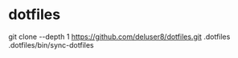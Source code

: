 # dotfiles



git clone --depth 1 https://github.com/deluser8/dotfiles.git .dotfiles
.dotfiles/bin/sync-dotfiles
